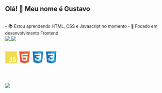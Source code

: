## Olá! :wave: Meu nome é Gustavo
<br>
- 📚 Estou aprendendo HTML, CSS e Javascript no momento
- 🎯 Focado em desenvolvimento Frontend

 <div>
  <a href="https://github.com/gustavobtflores">
  <img align="center" width="400" src="https://github-readme-stats.vercel.app/api?username=gustavobtflores&show_icons=true&theme=dracula&include_all_commits=true&count_private=true"/>
  <img align="center" width="400" src="https://github-readme-stats.vercel.app/api/top-langs/?username=gustavobtflores&layout=compact&langs_count=10&theme=dracula"/>
<div>

 <div style="display: inline_block"><br><br>
  <img align="center" height="40" width="40" src="https://raw.githubusercontent.com/devicons/devicon/master/icons/javascript/javascript-plain.svg">
  <img align="center" height="40" width="40" src="https://raw.githubusercontent.com/devicons/devicon/master/icons/html5/html5-original.svg">
  <img align="center" height="40" width="40" src="https://raw.githubusercontent.com/devicons/devicon/master/icons/css3/css3-original.svg">
  <img align="center" height="40" width="40" src="https://raw.githubusercontent.com/devicons/devicon/master/icons/css3/css3-original.svg">
</div>

<br>
<br>
<br>
 
<a href="https://www.linkedin.com/in/gustavobtflores"><img src="https://img.shields.io/badge/LinkedIn-0077B5?style=for-the-badge&logo=linkedin&logoColor=white"></a>
